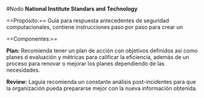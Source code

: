 #Nodo 
**National Institute Standars and Technology**

==Propósito:==
Guía para respuesta antecedentes de seguridad computacionales, contiene instrucciones  paso por paso para crear un 

==Componentes:==

**Plan:** Recomienda tener un plan de acción con objetivos definidos así como planes d evaluación y métricas para calificar la eficiencia, además de un proceso para renovar o mejorar los planes dependiendo de las necesidades.

**Review:** Laguia recomienda un constante análisis post-incidentes para que la organización pueda prepararse mejor con la nueva información obtenida.
